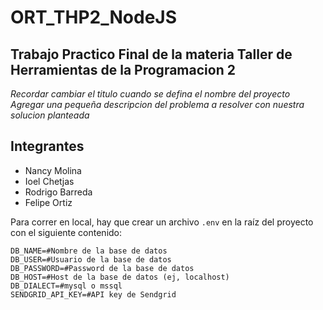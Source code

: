 # ORT_THP2_NodeJS
## Trabajo Practico Final de la materia Taller de Herramientas de la Programacion 2
*Recordar cambiar el titulo cuando se defina el nombre del proyecto*
*Agregar una pequeña descripcion del problema a resolver con nuestra solucion planteada*

## Integrantes
- Nancy Molina
- Ioel Chetjas
- Rodrigo Barreda
- Felipe Ortiz

Para correr en local, hay que crear un archivo `.env` en la raíz del proyecto con el siguiente contenido:

```properties
DB_NAME=#Nombre de la base de datos
DB_USER=#Usuario de la base de datos
DB_PASSWORD=#Password de la base de datos
DB_HOST=#Host de la base de datos (ej, localhost)
DB_DIALECT=#mysql o mssql
SENDGRID_API_KEY=#API key de Sendgrid
```

